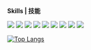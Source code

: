  **Skills | 技能**

![](https://img.shields.io/badge/-Vue-4fc08d?style=flat-square&logo=Vue.js&logoColor=fff)
![](https://img.shields.io/badge/-React-61DAFB?style=flat-square&logo=React&logoColor=fff)
![](https://img.shields.io/badge/-Node.js-3178C6?style=flat-square&logo=Node.js&logoColor=fff)
![](https://img.shields.io/badge/-C_Sharp-512BD4?style=flat-square&logo=.NET&logoColor=fff)
![](https://img.shields.io/badge/-Python-3e74a2?style=flat-square&logo=Python&logoColor=fff)
![](https://img.shields.io/badge/-Go-00add8?style=flat-square&logo=Go&logoColor=fff)
![](https://img.shields.io/badge/-Docker-2496ED?style=flat-square&logo=Docker&logoColor=fff)
![](https://img.shields.io/badge/-K8s-326CE5?style=flat-square&logo=Kubernetes&logoColor=fff)
![](https://img.shields.io/badge/-Linux-000000?style=flat-square&logo=Linux&logoColor=fff)


[![Top Langs](https://github-readme-stats.vercel.app/api/top-langs/?username=newreport&layout=compact&langs_count=8&exclude_repo=newreport.github.io,home,gridea_blog,newreport)](https://github.com/anuraghazra/github-readme-stats)
